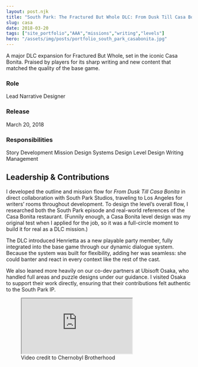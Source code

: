 ```yaml
---
layout: post.njk
title: "South Park: The Fractured But Whole DLC: From Dusk Till Casa Bonita (2018)"
slug: casa
date: 2018-03-20
tags: ["site_portfolio","AAA","missions","writing","levels"]
hero: "/assets/img/posts/portfolio_south_park_casabonita.jpg"
---
```


A major DLC expansion for Fractured But Whole, set in the iconic Casa Bonita. Praised by players for its sharp writing and new content that matched the quality of the base game.

### Role
Lead Narrative Designer

### Release
March 20, 2018

### Responsibilities
Story Development
Mission Design
Systems Design
Level Design
Writing
Management

## Leadership & Contributions
I developed the outline and mission flow for *From Dusk Till Casa Bonita* in direct collaboration with South Park Studios, traveling to Los Angeles for writers’ rooms throughout development. To design the level’s overall flow, I researched both the South Park episode and real-world references of the Casa Bonita restaurant. (Funnily enough, a Casa Bonita level design was my original test when I applied for the job, so it was a full-circle moment to build it for real as a DLC mission.)

The DLC introduced Henrietta as a new playable party member, fully integrated into the base game through our dynamic dialogue system. Because the system was built for flexibility, adding her was seamless: she could banter and react in every context like the rest of the cast.

We also leaned more heavily on our co-dev partners at Ubisoft Osaka, who handled full areas and puzzle designs under our guidance. I visited Osaka to support their work directly, ensuring that their contributions felt authentic to the South Park IP.


<figure class="figure-center">
  <div class="video-embed" data-ratio="16/9" style="--max: 800px;">
    <iframe
      src="https://www.youtube.com/embed/INhP_pGt8do?si=g36gSN6e5YXm7uFL"
      title="South Park: The Fractured But Whole - From Dusk Till Casa Bonita DLC - Full Gameplay | No Commentary"
      loading="lazy"
      allow="accelerometer; autoplay; clipboard-write; encrypted-media; gyroscope; picture-in-picture; web-share"
      referrerpolicy="strict-origin-when-cross-origin"
      allowfullscreen>
    </iframe>
  </div>
  <figcaption class="hero-caption">Video credit to Chernobyl Brotherhood</figcaption>
</figure>